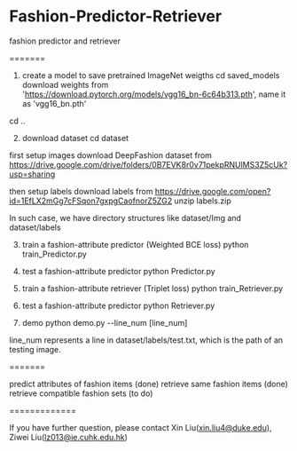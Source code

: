# Fashion-Predictor-Retriever
fashion predictor and retriever

=======

1. create a model to save pretrained ImageNet weigths
cd saved_models
download weights from 'https://download.pytorch.org/models/vgg16_bn-6c64b313.pth',
name it as 'vgg16_bn.pth'

cd ..

2. download dataset
cd dataset

first setup images
download DeepFashion dataset from https://drive.google.com/drive/folders/0B7EVK8r0v71pekpRNUlMS3Z5cUk?usp=sharing

then setup labels
download labels from https://drive.google.com/open?id=1EfLX2mGg7cFSqon7gxpgCaofnorZ5ZG2
unzip labels.zip

In such case, we have directory structures like dataset/Img and dataset/labels

3. train a fashion-attribute predictor (Weighted BCE loss)
python train_Predictor.py

4. test a fashion-attribute predictor
python Predictor.py

5. train a fashion-attribute retriever (Triplet loss)
python train_Retriever.py

6. test a fashion-attribute predictor
python Retriever.py

5. demo
python demo.py --line_num [line_num]

line_num represents a line in dataset/labels/test.txt, which is the path of an testing image.


=======

predict attributes of fashion items (done)
retrieve same fashion items (done)
retrieve compatible fashion sets (to do)

=============

If you have further question, please contact Xin Liu(xin.liu4@duke.edu), Ziwei Liu(lz013@ie.cuhk.edu.hk)

